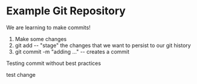 # Example Git Repository

We are learning to make commits!

1. Make some changes
2. git add -- "stage" the changes that we want to persist to our git history
3. git commit -m "adding ..." -- creates a commit

Testing commit without best practices

test change
